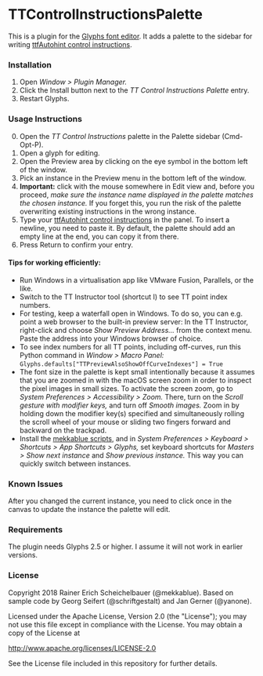# TTControlInstructionsPalette

This is a plugin for the [Glyphs font editor](http://glyphsapp.com/). It adds a palette to the sidebar for writing [ttfAutohint control instructions](https://www.freetype.org/ttfautohint/doc/ttfautohint.html#control-instructions).


### Installation

1. Open *Window > Plugin Manager.*
2. Click the Install button next to the *TT Control Instructions Palette* entry.
3. Restart Glyphs.

### Usage Instructions

0. Open the *TT Control Instructions* palette in the Palette sidebar (Cmd-Opt-P).
1. Open a glyph for editing.
2. Open the Preview area by clicking on the eye symbol in the bottom left of the window.
3. Pick an instance in the Preview menu in the bottom left of the window.
4. **Important:** click with the mouse somewhere in Edit view and, before you proceed, *make sure the instance name displayed in the palette matches the chosen instance.* If you forget this, you run the risk of the palette overwriting existing instructions in the wrong instance.
5. Type your [ttfAutohint control instructions](https://www.freetype.org/ttfautohint/doc/ttfautohint.html#control-instructions) in the panel. To insert a newline, you need to paste it. By default, the palette should add an empty line at the end, you can copy it from there.
6. Press Return to confirm your entry.

#### Tips for working efficiently:

* Run Windows in a virtualisation app like VMware Fusion, Parallels, or the like.
* Switch to the TT Instructor tool (shortcut I) to see TT point index numbers.
* For testing, keep a waterfall open in Windows. To do so, you can e.g. point a web browser to the built-in preview server: In the TT Instructor, right-click and choose *Show Preview Address…* from the context menu. Paste the address into your Windows browser of choice.
* To see index numbers for all TT points, including off-curves, run this Python command in *Window > Macro Panel:*
  `Glyphs.defaults["TTPreviewAlsoShowOffCurveIndexes"] = True`
* The font size in the palette is kept small intentionally because it assumes that you are zoomed in with the macOS screen zoom in order to inspect the pixel images in small sizes. To activate the screen zoom, go to *System Preferences > Accessibility > Zoom.* There, turn on the *Scroll gesture with modifier keys,* and turn off *Smooth images.* Zoom in by holding down the modifier key(s) specified and simultaneously rolling the scroll wheel of your mouse or sliding two fingers forward and backward on the trackpad.
* Install the [mekkablue scripts](http://github.com/mekkablue/Glyphs-Scripts), and in *System Preferences > Keyboard > Shortcuts > App Shortcuts > Glyphs,* set keyboard shortcuts for *Masters > Show next instance* and *Show previous instance.* This way you can quickly switch between instances.
  
### Known Issues

After you changed the current instance, you need to click once in the canvas to update the instance the palette will edit.

### Requirements

The plugin needs Glyphs 2.5 or higher. I assume it will not work in earlier versions.

### License

Copyright 2018 Rainer Erich Scheichelbauer (@mekkablue).
Based on sample code by Georg Seifert (@schriftgestalt) and Jan Gerner (@yanone).

Licensed under the Apache License, Version 2.0 (the "License");
you may not use this file except in compliance with the License.
You may obtain a copy of the License at

http://www.apache.org/licenses/LICENSE-2.0

See the License file included in this repository for further details.
